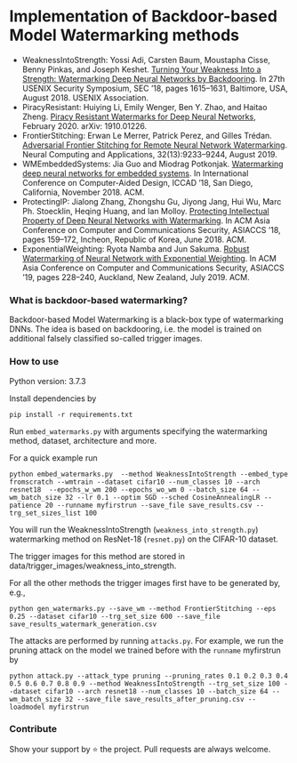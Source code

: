 # Implementation of Backdoor-based Model Watermarking methods
- WeaknessIntoStrength: Yossi Adi, Carsten Baum, Moustapha Cisse, Benny Pinkas, and Joseph Keshet. [Turning Your Weakness Into a Strength: Watermarking Deep Neural Networks by Backdooring](https://www.usenix.org/system/files/conference/usenixsecurity18/sec18-adi.pdf). In 27th USENIX Security Symposium, SEC ’18, pages 1615–1631, Baltimore, USA, August 2018. USENIX Association.
- PiracyResistant: Huiying Li, Emily Wenger, Ben Y. Zhao, and Haitao Zheng. [Piracy Resistant Watermarks for Deep Neural Networks](http://arxiv.org/abs/1910.01226), February 2020. arXiv: 1910.01226.
- FrontierStitching: Erwan Le Merrer, Patrick Perez, and Gilles Trédan. [Adversarial Frontier Stitching for Remote Neural Network Watermarking](https://www.doi.org/10.1007/s00521-019-04434-z). Neural Computing and Applications, 32(13):9233–9244, August 2019.
- WMEmbeddedSystems: Jia Guo and Miodrag Potkonjak. [Watermarking deep neural networks for embedded systems](https://www.doi.org/10.1145/3240765.3240862). In International Conference on Computer-Aided Design, ICCAD ’18, San Diego, California, November 2018. ACM.
- ProtectingIP: Jialong Zhang, Zhongshu Gu, Jiyong Jang, Hui Wu, Marc Ph. Stoecklin, Heqing Huang, and Ian Molloy. [Protecting Intellectual Property of Deep Neural Networks with Watermarking](https://www.doi.org/10.1145/3196494.3196550). In ACM Asia Conference on Computer and Communications Security, ASIACCS ’18, pages 159–172, Incheon, Republic of Korea, June 2018. ACM.
- ExponentialWeighting: Ryota Namba and Jun Sakuma. [Robust Watermarking of Neural Network with Exponential Weighting](https://www.doi.org/10.1145/3321705.3329808). In ACM Asia Conference on Computer and Communications Security, ASIACCS ’19, pages 228–240, Auckland, New Zealand, July 2019. ACM.

### What is backdoor-based watermarking?
Backdoor-based Model Watermarking is a black-box type of watermarking DNNs. The idea is based on backdooring, i.e. the model is trained on additional falsely classified so-called trigger images. 

### How to use

Python version: 3.7.3

Install dependencies by

```
pip install -r requirements.txt
```

Run ```embed_watermarks.py``` with arguments specifying the watermarking method, dataset, architecture and more.

For a quick example run

```
python embed_watermarks.py  --method WeaknessIntoStrength --embed_type fromscratch --wmtrain --dataset cifar10 --num_classes 10 --arch resnet18  --epochs_w_wm 200 --epochs_wo_wm 0 --batch_size 64 --wm_batch_size 32 --lr 0.1 --optim SGD --sched CosineAnnealingLR --patience 20 --runname myfirstrun --save_file save_results.csv --trg_set_sizes_list 100
```

You will run the WeaknessIntoStrength (```weakness_into_strength.py```) watermarking method on ResNet-18 (```resnet.py```) on the CIFAR-10 dataset.

The trigger images for this method are stored in data/trigger_images/weakness_into_strength.

For all the other methods the trigger images first have to be generated by, e.g., 

```
python gen_watermarks.py --save_wm --method FrontierStitching --eps 0.25 --dataset cifar10 --trg_set_size 600 --save_file save_results_watermark_generation.csv
```

The attacks are performed by running ```attacks.py```. For example, we run the pruning attack on the model we trained before with the ```runname``` myfirstrun by
```
python attack.py --attack_type pruning --pruning_rates 0.1 0.2 0.3 0.4 0.5 0.6 0.7 0.8 0.9 --method WeaknessIntoStrength --trg_set_size 100 --dataset cifar10 --arch resnet18 --num_classes 10 --batch_size 64 --wm_batch_size 32 --save_file save_results_after_pruning.csv --loadmodel myfirstrun
```

### Contribute
Show your support by ⭐ the project. Pull requests are always welcome.

